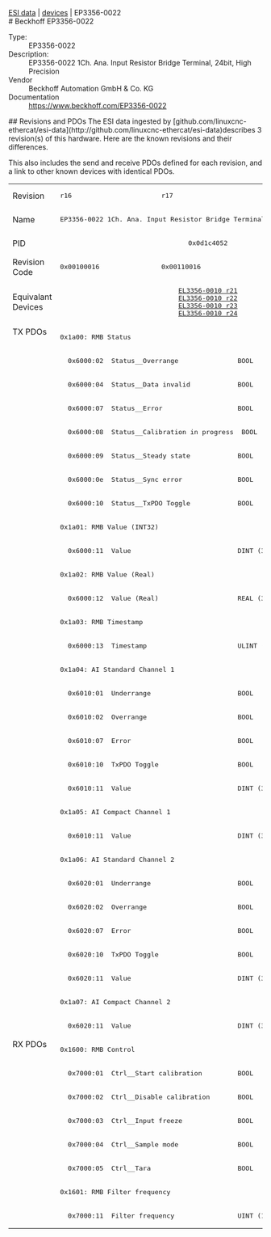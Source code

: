 <div class="nav"><a href="/esi-data">ESI data</a> | <a href="/esi-data/devices">devices</a> | EP3356-0022</div>
#  Beckhoff EP3356-0022

<dl>
  <dt>Type:</dt><dd>EP3356-0022</dd>
  <dt>Description:</dt><dd>EP3356-0022 1Ch. Ana. Input Resistor Bridge Terminal, 24bit, High Precision</dd>
  <dt>Vendor</dt><dd>Beckhoff Automation GmbH & Co. KG</dd>
  <dt>Documentation</dt><dd><a href="https://www.beckhoff.com/EP3356-0022">https://www.beckhoff.com/EP3356-0022</a></dd>
</dl>
## Revisions and PDOs
The ESI data ingested by [github.com/linuxcnc-ethercat/esi-data](http://github.com/linuxcnc-ethercat/esi-data)describes 3 revision(s) of this hardware.  Here are the known revisions and their differences.

This also includes the send and receive PDOs defined for each revision, and a link to other known devices with identical PDOs.

<table>
<tr >
<td class="first">Revision</td>
<td ><pre>r16</pre></td>
<td ><pre>r17</pre></td>
<td ><pre>r22</pre></td>
</tr>
<tr >
<td class="first">Name</td>
<td  colspan=3 align="center"><pre>EP3356-0022 1Ch. Ana. Input Resistor Bridge Terminal, 24bit, High Precision</pre></td>
</tr>
<tr >
<td class="first">PID</td>
<td  colspan=3 align="center"><pre>0x0d1c4052</pre></td>
</tr>
<tr >
<td class="first">Revision Code</td>
<td ><pre>0x00100016</pre></td>
<td ><pre>0x00110016</pre></td>
<td ><pre>0x00160016</pre></td>
</tr>
<tr >
<td class="first">Equivalant Devices</td>
<td  colspan=3 align="center"><pre><a href="EL3356-0010">EL3356-0010 r21</a><br/><a href="EL3356-0010">EL3356-0010 r22</a><br/><a href="EL3356-0010">EL3356-0010 r23</a><br/><a href="EL3356-0010">EL3356-0010 r24</a></pre></td>
</tr>
<tr class="txpdo pdosection">
<td class="first" rowspan=30 valign=top>TX PDOs</td>
<td colspan=3 align="left"><pre>0x1a00: RMB Status</pre></td>
<td></td>
</tr>
<tr class="txpdo">
<td  colspan=3 align="left"><pre>  0x6000:02  Status__Overrange               BOOL</pre></td>
</tr>
<tr class="txpdo">
<td  colspan=3 align="left"><pre>  0x6000:04  Status__Data invalid            BOOL</pre></td>
</tr>
<tr class="txpdo">
<td  colspan=3 align="left"><pre>  0x6000:07  Status__Error                   BOOL</pre></td>
</tr>
<tr class="txpdo">
<td  colspan=3 align="left"><pre>  0x6000:08  Status__Calibration in progress  BOOL</pre></td>
</tr>
<tr class="txpdo">
<td  colspan=3 align="left"><pre>  0x6000:09  Status__Steady state            BOOL</pre></td>
</tr>
<tr class="txpdo">
<td  colspan=3 align="left"><pre>  0x6000:0e  Status__Sync error              BOOL</pre></td>
</tr>
<tr class="txpdo">
<td  colspan=3 align="left"><pre>  0x6000:10  Status__TxPDO Toggle            BOOL</pre></td>
</tr>
<tr class="txpdo pdosection">
<td  colspan=3 align="left"><pre>0x1a01: RMB Value (INT32)</pre></td>
</tr>
<tr class="txpdo">
<td  colspan=3 align="left"><pre>  0x6000:11  Value                           DINT (32 bits)</pre></td>
</tr>
<tr class="txpdo pdosection">
<td  colspan=3 align="left"><pre>0x1a02: RMB Value (Real)</pre></td>
</tr>
<tr class="txpdo">
<td  colspan=3 align="left"><pre>  0x6000:12  Value (Real)                    REAL (32 bits)</pre></td>
</tr>
<tr class="txpdo pdosection">
<td  colspan=3 align="left"><pre>0x1a03: RMB Timestamp</pre></td>
</tr>
<tr class="txpdo">
<td  colspan=3 align="left"><pre>  0x6000:13  Timestamp                       ULINT (64 bits)</pre></td>
</tr>
<tr class="txpdo pdosection">
<td  colspan=3 align="left"><pre>0x1a04: AI Standard Channel 1</pre></td>
</tr>
<tr class="txpdo">
<td  colspan=3 align="left"><pre>  0x6010:01  Underrange                      BOOL</pre></td>
</tr>
<tr class="txpdo">
<td  colspan=3 align="left"><pre>  0x6010:02  Overrange                       BOOL</pre></td>
</tr>
<tr class="txpdo">
<td  colspan=3 align="left"><pre>  0x6010:07  Error                           BOOL</pre></td>
</tr>
<tr class="txpdo">
<td  colspan=3 align="left"><pre>  0x6010:10  TxPDO Toggle                    BOOL</pre></td>
</tr>
<tr class="txpdo">
<td  colspan=3 align="left"><pre>  0x6010:11  Value                           DINT (32 bits)</pre></td>
</tr>
<tr class="txpdo pdosection">
<td  colspan=3 align="left"><pre>0x1a05: AI Compact Channel 1</pre></td>
</tr>
<tr class="txpdo">
<td  colspan=3 align="left"><pre>  0x6010:11  Value                           DINT (32 bits)</pre></td>
</tr>
<tr class="txpdo pdosection">
<td  colspan=3 align="left"><pre>0x1a06: AI Standard Channel 2</pre></td>
</tr>
<tr class="txpdo">
<td  colspan=3 align="left"><pre>  0x6020:01  Underrange                      BOOL</pre></td>
</tr>
<tr class="txpdo">
<td  colspan=3 align="left"><pre>  0x6020:02  Overrange                       BOOL</pre></td>
</tr>
<tr class="txpdo">
<td  colspan=3 align="left"><pre>  0x6020:07  Error                           BOOL</pre></td>
</tr>
<tr class="txpdo">
<td  colspan=3 align="left"><pre>  0x6020:10  TxPDO Toggle                    BOOL</pre></td>
</tr>
<tr class="txpdo">
<td  colspan=3 align="left"><pre>  0x6020:11  Value                           DINT (32 bits)</pre></td>
</tr>
<tr class="txpdo pdosection">
<td  colspan=3 align="left"><pre>0x1a07: AI Compact Channel 2</pre></td>
</tr>
<tr class="txpdo">
<td  colspan=3 align="left"><pre>  0x6020:11  Value                           DINT (32 bits)</pre></td>
</tr>
<tr class="rxpdo pdosection">
<td class="first" rowspan=8 valign=top>RX PDOs</td>
<td colspan=3 align="left"><pre>0x1600: RMB Control</pre></td>
<td></td>
</tr>
<tr class="rxpdo">
<td  colspan=3 align="left"><pre>  0x7000:01  Ctrl__Start calibration         BOOL</pre></td>
</tr>
<tr class="rxpdo">
<td  colspan=3 align="left"><pre>  0x7000:02  Ctrl__Disable calibration       BOOL</pre></td>
</tr>
<tr class="rxpdo">
<td  colspan=3 align="left"><pre>  0x7000:03  Ctrl__Input freeze              BOOL</pre></td>
</tr>
<tr class="rxpdo">
<td  colspan=3 align="left"><pre>  0x7000:04  Ctrl__Sample mode               BOOL</pre></td>
</tr>
<tr class="rxpdo">
<td  colspan=3 align="left"><pre>  0x7000:05  Ctrl__Tara                      BOOL</pre></td>
</tr>
<tr class="rxpdo pdosection">
<td  colspan=3 align="left"><pre>0x1601: RMB Filter frequency</pre></td>
</tr>
<tr class="rxpdo">
<td  colspan=3 align="left"><pre>  0x7000:11  Filter frequency                UINT (16 bits)</pre></td>
</tr>
</table>
